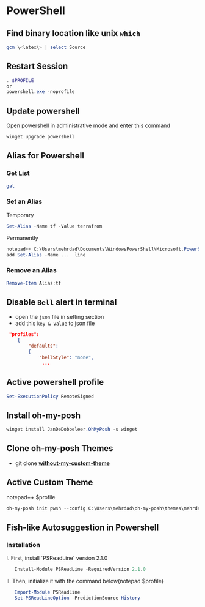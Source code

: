 # PowerShell

## Find binary location like unix `which`

```powershell
gcm \<latex\> | select Source
```

## Restart Session

```powershell
. $PROFILE
or
powershell.exe -noprofile
```

## Update powershell

Open powershell in administrative mode and enter this command

```powershell
winget upgrade powershell
```

## Alias for Powershell

### Get List

```powershell
gal
```

### Set an Alias

Temporary

```powershell
Set-Alias -Name tf -Value terrafrom
```

Permanently

```powershell
notepad++ C:\Users\mehrdad\Documents\WindowsPowerShell\Microsoft.PowerShell_profile.ps1
add Set-Alias -Name ...  line
```

### Remove an Alias

```powershell
Remove-Item Alias:tf
```

## Disable `Bell` alert in terminal

- open the `json` file in setting section
- add this `key & value` to json file

```json
 "profiles":
    {
        "defaults":
        {
            "bellStyle": "none",
             ...
```

## Active powershell profile

```powershell
Set-ExecutionPolicy RemoteSigned
```

## Install oh-my-posh

```powershell
winget install JanDeDobbeleer.OhMyPosh -s winget
```

## Clone oh-my-posh Themes

- git clone [**without-my-custom-theme**](https://github.com/JanDeDobbeleer/oh-my-posh.git)

## Active Custom Theme

notepad++ $profile

```powershell
oh-my-posh init pwsh --config C:\Users\mehrdad\oh-my-posh\themes\mehrdad.omp.json | Invoke-Expression
```

## Fish-like Autosuggestion in Powershell

### Installation

I. First, install ´PSReadLine´ version 2.1.0

```powershell
   Install-Module PSReadLine -RequiredVersion 2.1.0
```

II. Then, initialize it with the command below(notepad $profile)

```powershell
   Import-Module PSReadLine
   Set-PSReadLineOption -PredictionSource History
```
